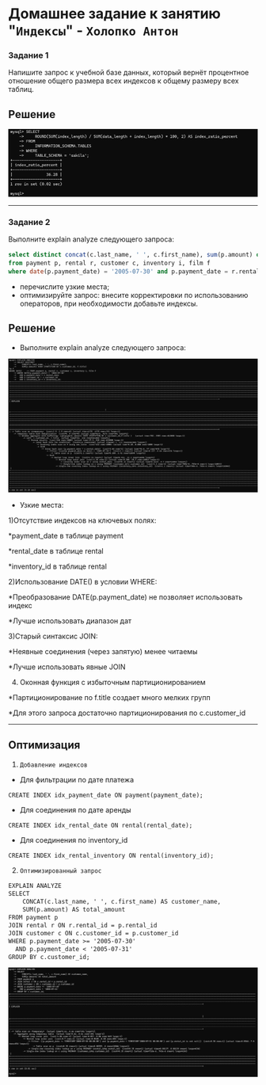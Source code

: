 # Домашнее задание к занятию "`Индексы`" - `Холопко Антон`




### Задание 1

Напишите запрос к учебной базе данных, который вернёт процентное отношение общего размера всех индексов к общему размеру всех таблиц.

## Решение

![Задание1Скриншот1](https://github.com/Easyjetz/12-05.md/blob/main/%D0%97%D0%B0%D0%B4%D0%B0%D0%BD%D0%B8%D0%B51%D0%A1%D0%BA%D1%80%D0%B8%D0%BD%D1%88%D0%BE%D1%821.png)


---

### Задание 2

Выполните explain analyze следующего запроса:
```sql
select distinct concat(c.last_name, ' ', c.first_name), sum(p.amount) over (partition by c.customer_id, f.title)
from payment p, rental r, customer c, inventory i, film f
where date(p.payment_date) = '2005-07-30' and p.payment_date = r.rental_date and r.customer_id = c.customer_id and i.inventory_id = r.inventory_id
```
- перечислите узкие места;
- оптимизируйте запрос: внесите корректировки по использованию операторов, при необходимости добавьте индексы.

## Решение

- Выполните explain analyze следующего запроса:

![Задание2Скриншот1](https://github.com/Easyjetz/12-05.md/blob/main/%D0%97%D0%B0%D0%B4%D0%B0%D0%BD%D0%B8%D0%B52%D0%A1%D0%BA%D1%80%D0%B8%D0%BD%D1%88%D0%BE%D1%821.png)

- Узкие места:


1)Отсутствие индексов на ключевых полях:

*payment_date в таблице payment

*rental_date в таблице rental

*inventory_id в таблице rental

2)Использование DATE() в условии WHERE:

*Преобразование DATE(p.payment_date) не позволяет использовать индекс

*Лучше использовать диапазон дат

3)Старый синтаксис JOIN:

*Неявные соединения (через запятую) менее читаемы

*Лучше использовать явные JOIN

4) Оконная функция с избыточным партиционированием

*Партиционирование по f.title создает много мелких групп

*Для этого запроса достаточно партиционирования по c.customer_id

---

## Оптимизация

1. `Добавление индексов`
- Для фильтрации по дате платежа
   
```
CREATE INDEX idx_payment_date ON payment(payment_date);
```

- Для соединения по дате аренды

```
CREATE INDEX idx_rental_date ON rental(rental_date);
```
- Для соединения по inventory_id

```
CREATE INDEX idx_rental_inventory ON rental(inventory_id);
```


2. `Оптимизированный запрос`
   
```
EXPLAIN ANALYZE
SELECT 
    CONCAT(c.last_name, ' ', c.first_name) AS customer_name,
    SUM(p.amount) AS total_amount
FROM payment p
JOIN rental r ON r.rental_id = p.rental_id
JOIN customer c ON c.customer_id = p.customer_id
WHERE p.payment_date >= '2005-07-30' 
  AND p.payment_date < '2005-07-31'
GROUP BY c.customer_id;
```

![Задание2Скриншот2](https://github.com/Easyjetz/12-05.md/blob/main/%D0%97%D0%B0%D0%B4%D0%B0%D0%BD%D0%B8%D0%B52%D0%A1%D0%BA%D1%80%D0%B8%D0%BD%D1%88%D0%BE%D1%822.png)

